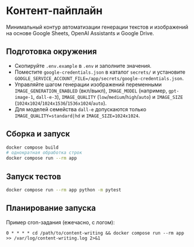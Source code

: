 # Контент-пайплайн

Минимальный контур автоматизации генерации текстов и изображений на основе Google Sheets, OpenAI Assistants и Google Drive.

## Подготовка окружения
- Скопируйте `.env.example` в `.env` и заполните значения.
- Поместите `google-credentials.json` в каталог `secrets/` и установите `GOOGLE_SERVICE_ACCOUNT_FILE=/app/secrets/google-credentials.json`.
- Управляйте шагом генерации изображений переменными `IMAGE_GENERATION_ENABLED` (вкл/выкл), `IMAGE_MODEL` (например, `gpt-image-1`, `dall-e-3`), `IMAGE_QUALITY` (`low`/`medium`/`high`/`auto`) и `IMAGE_SIZE` (`1024x1024`/`1024x1536`/`1536x1024`/`auto`).
- Для моделей семейства `dall-e` допускаются только `IMAGE_QUALITY=standard|hd` и `IMAGE_SIZE=1024x1024`.
## Сборка и запуск
```bash
docker compose build
# однократная обработка строк
docker compose run --rm app
```

## Запуск тестов
```bash
docker compose run --rm app python -m pytest
```

## Планирование запуска
Пример cron-задания (ежечасно, с логом):
```
0 * * * * cd /path/to/content-writing && docker compose run --rm app >> /var/log/content-writing.log 2>&1
```
